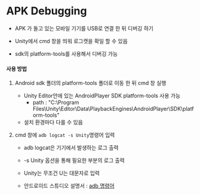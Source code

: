 # APK Debugging

- APK 가 돌고 있는 모바일 기기를 USB로 연결 한 뒤 디버깅 하기
- Unity에서 cmd 창을 띄워 로그캣을 확일 할 수 있음

- sdk의 platform-tools를 사용해서 디버깅 가능



#### 사용 방법



1. Android sdk 폴더의 platform-tools 폴더로 이동 한 뒤 cmd 창 실행

   - Unity Editor안에 있는 AndroidPlayer SDK platform-tools 사용 가능
     - path : "C:\Program Files\Unity\Editor\Data\PlaybackEngines\AndroidPlayer\SDK\platform-tools"
   - 설치 환경마다 다를 수 있음

   

2. cmd 창에 `adb logcat -s Unity`명령어 입력

   - adb logcat은 기기에서 발생하는 로그 출력
   - -s Unity 옵션을 통해 필요한 부분의 로그 출력
   - Unity는 무조건 U는 대문자로 입력

   - 안드로이드 스튜디오 설명서 :  [adb 명령어](https://developer.android.com/studio/command-line/adb?hl=ko ) 

